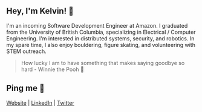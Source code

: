 ## Hey, I'm Kelvin! 👋

I'm an incoming Software Development Engineer at Amazon. I graduated from the University of British Columbia, specializing in Electrical / Computer Engineering. I'm interested in distributed systems, security, and robotics. In my spare time, I also enjoy bouldering, figure skating, and volunteering with STEM outreach.

> How lucky I am to have something that makes saying goodbye so hard - Winnie the Pooh 🎈

## Ping me :postbox:
[Website](https://www.kelvinkoon.dev/) | [LinkedIn](https://www.linkedin.com/in/kelvinkoon/) | [Twitter](https://twitter.com/NotCelsiusDeg)
